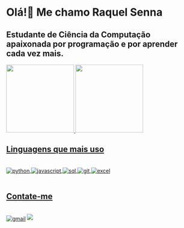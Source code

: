 # Olá!👋 Me chamo Raquel Senna 
## Estudante de Ciência da Computação apaixonada por programação e por aprender cada vez mais.

<div>
<a href="https://github.com/seu-usuário-aqui">
<img loading="lazy" height="180em" src="https://github-readme-stats.vercel.app/api/top-langs/?raquelsenna&layout=compact&langs_count=7&theme=dracula"/>
<img loading="lazy" height="180em" src="https://github-readme-stats.vercel.app/api?raquelsenna&show_icons=true&theme=dracula&include_all_commits=true&count_private=true"/>
</div>

## Linguagens que mais uso

<div style="display: inline block"><br>
  <img align="center" alt="python" src="https://img.shields.io/badge/Python-14354C?style=for-the-badge&logo=python&logoColor=white"/>
  <img align="center" alt="javascript" src="https://img.shields.io/badge/javascript-%23323330.svg?style=for-the-badge&logo=javascript&logoColor=%23F7DF1E"/>
  <img align="center" alt="sql" src="https://img.shields.io/badge/mysql-4479A1.svg?style=for-the-badge&logo=mysql&logoColor=white"/>
  <img align="center" alt="git" src="https://img.shields.io/badge/git-%23F05033.svg?style=for-the-badge&logo=git&logoColor=white"/>
  <img align="center" alt="excel" src="https://img.shields.io/badge/Microsoft_Excel-217346?style=for-the-badge&logo=microsoft-excel&logoColor=white"/>
</div><br>

## Contate-me 

<div style="display: inline block"><br/>
  <a alt="gmail" href="raquelsenna213@gmail.com"><img align="center" alt="gmail" src="https://img.shields.io/badge/Gmail-D14836?style=for-the-badge&logo=gmail&logoColor=white"></a>
  <a alt="linkedin" href="https://www.linkedin.com/in/raquel-senna" target="_blank"><img loading="lazy" src="https://img.shields.io/badge/-LinkedIn-%230077B5?style=for-the-badge&logo=linkedin&logoColor=white" target="_blank"></a> 
</div><br>

